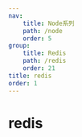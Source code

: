 ```yaml
---
nav:
    title: Node系列
    path: /node
    order: 5
group:
    title: Redis
    path: /redis
    order: 21  
title: redis
order: 1
---
```


# redis
